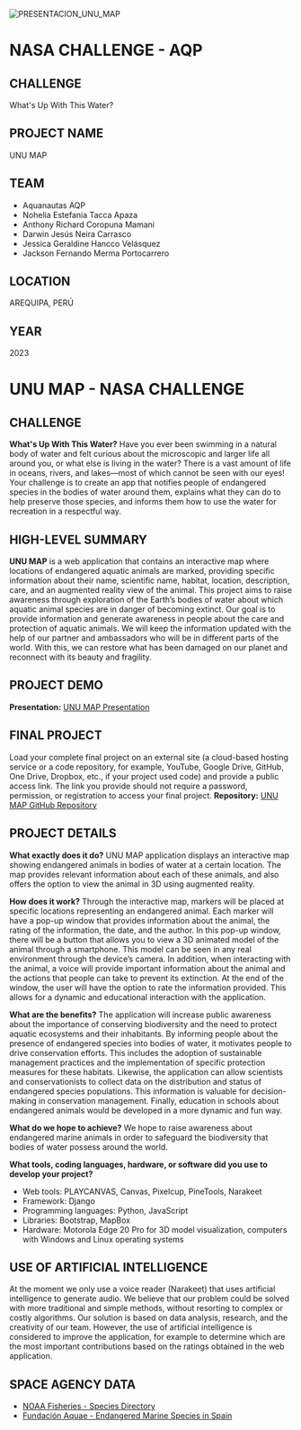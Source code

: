 
![PRESENTACION_UNU_MAP](https://github.com/DarwinJesusNeiraC/hackatonNasa/assets/71722136/86eef1e4-7c28-45d0-8f7f-489e964e063c)


# NASA CHALLENGE - AQP

## CHALLENGE
What's Up With This Water?

## PROJECT NAME
UNU MAP

## TEAM
- Aquanautas AQP
- Nohelia Estefania Tacca Apaza
- Anthony Richard Coropuna Mamani
- Darwin Jesús Neira Carrasco
- Jessica Geraldine Hancco Velásquez
- Jackson Fernando Merma Portocarrero

## LOCATION
AREQUIPA, PERÚ

## YEAR
2023

# UNU MAP - NASA CHALLENGE

## CHALLENGE
**What's Up With This Water?**
Have you ever been swimming in a natural body of water and felt curious about the microscopic and larger life all around you, or what else is living in the water? There is a vast amount of life in oceans, rivers, and lakes—most of which cannot be seen with our eyes! Your challenge is to create an app that notifies people of endangered species in the bodies of water around them, explains what they can do to help preserve those species, and informs them how to use the water for recreation in a respectful way.

## HIGH-LEVEL SUMMARY
**UNU MAP** is a web application that contains an interactive map where locations of endangered aquatic animals are marked, providing specific information about their name, scientific name, habitat, location, description, care, and an augmented reality view of the animal. This project aims to raise awareness through exploration of the Earth’s bodies of water about which aquatic animal species are in danger of becoming extinct. Our goal is to provide information and generate awareness in people about the care and protection of aquatic animals. We will keep the information updated with the help of our partner and ambassadors who will be in different parts of the world. With this, we can restore what has been damaged on our planet and reconnect with its beauty and fragility.

## PROJECT DEMO
**Presentation:** [UNU MAP Presentation](https://www.canva.com/design/DAFwsNXxG5w/5Z3EsjSR0XOi291HgOxUyA/view?utm_content=DAFwsNXxG5w&utm_campaign=designshare&utm_medium=link&utm_source=publishsharelin)

## FINAL PROJECT
Load your complete final project on an external site (a cloud-based hosting service or a code repository, for example, YouTube, Google Drive, GitHub, One Drive, Dropbox, etc., if your project used code) and provide a public access link. The link you provide should not require a password, permission, or registration to access your final project.
**Repository:** [UNU MAP GitHub Repository](https://github.com/DarwinJesusNeiraC/hackatonNasa.git)

## PROJECT DETAILS
**What exactly does it do?**
UNU MAP application displays an interactive map showing endangered animals in bodies of water at a certain location. The map provides relevant information about each of these animals, and also offers the option to view the animal in 3D using augmented reality.

**How does it work?**
Through the interactive map, markers will be placed at specific locations representing an endangered animal. Each marker will have a pop-up window that provides information about the animal, the rating of the information, the date, and the author. In this pop-up window, there will be a button that allows you to view a 3D animated model of the animal through a smartphone. This model can be seen in any real environment through the device’s camera. In addition, when interacting with the animal, a voice will provide important information about the animal and the actions that people can take to prevent its extinction. At the end of the window, the user will have the option to rate the information provided. This allows for a dynamic and educational interaction with the application.

**What are the benefits?**
The application will increase public awareness about the importance of conserving biodiversity and the need to protect aquatic ecosystems and their inhabitants. By informing people about the presence of endangered species into bodies of water, it motivates people to drive conservation efforts. This includes the adoption of sustainable management practices and the implementation of specific protection measures for these habitats.
Likewise, the application can allow scientists and conservationists to collect data on the distribution and status of endangered species populations. This information is valuable for decision-making in conservation management.
Finally, education in schools about endangered animals would be developed in a more dynamic and fun way.

**What do we hope to achieve?**
We hope to raise awareness about endangered marine animals in order to safeguard the biodiversity that bodies of water possess around the world.

**What tools, coding languages, hardware, or software did you use to develop your project?**
- Web tools: PLAYCANVAS, Canvas, Pixelcup, PineTools, Narakeet
- Framework: Django
- Programming languages: Python, JavaScript
- Libraries: Bootstrap, MapBox
- Hardware: Motorola Edge 20 Pro for 3D model visualization, computers with Windows and Linux operating systems

## USE OF ARTIFICIAL INTELLIGENCE
At the moment we only use a voice reader (Narakeet) that uses artificial intelligence to generate audio. We believe that our problem could be solved with more traditional and simple methods, without resorting to complex or costly algorithms. Our solution is based on data analysis, research, and the creativity of our team. However, the use of artificial intelligence is considered to improve the application, for example to determine which are the most important contributions based on the ratings obtained in the web application.

## SPACE AGENCY DATA
- [NOAA Fisheries - Species Directory](https://www.fisheries.noaa.gov/species-directory)
- [Fundación Aquae - Endangered Marine Species in Spain](https://www.fundacionaquae.org/wiki/las-especies-marinas-en-peligro-de-extincion-en-espana/)
